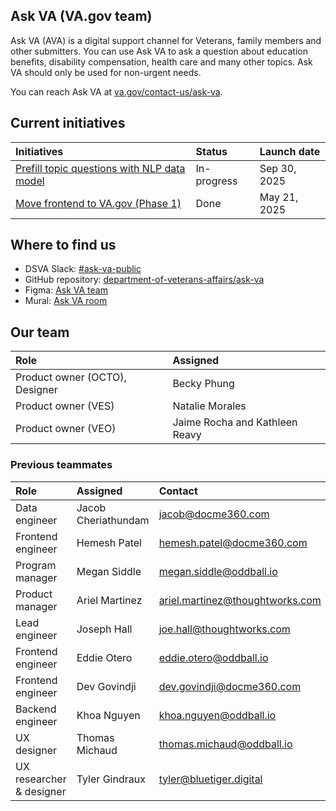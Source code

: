## Ask VA (VA.gov team)
Ask VA (AVA) is a digital support channel for Veterans, family members and other submitters. You can use Ask VA to ask a question about education benefits, disability compensation, health care and many other topics. Ask VA should only be used for non-urgent needs.

You can reach Ask VA at [va.gov/contact-us/ask-va](https://va.gov/contact-us/ask-va).

## Current initiatives
|Initiatives|Status|Launch date|
|:---|:---|:---|
|[Prefill topic questions with NLP data model](https://github.com/department-of-veterans-affairs/va.gov-team/blob/master/products/ask-va/product/prefill-NLP%20June%202025/initiative-brief.md)|In-progress|Sep 30, 2025|
|[Move frontend to VA.gov (Phase 1)](https://github.com/department-of-veterans-affairs/va.gov-team/blob/master/products/ask-va/product/move-frontend%20Mar%202025/initiative-brief.md)|Done|May 21, 2025|

## Where to find us
- DSVA Slack: [#ask-va-public](https://dsva.slack.com/archives/C05A2F6DEAE)
- GitHub repository: [department-of-veterans-affairs/ask-va](https://github.com/department-of-veterans-affairs/ask-va)
- Figma: [Ask VA team](https://www.figma.com/files/team/1278375444205744118/project/174974739/Ask-VA?fuid=1248985325385082769)
- Mural: [Ask VA room](https://app.mural.co/t/departmentofveteransaffairs9999/r/1686859097688)

## Our team
|Role|Assigned|
|:---|:---|
|Product owner (OCTO), Designer|Becky Phung|
|Product owner (VES)|Natalie Morales|
|Product owner (VEO)|Jaime Rocha and Kathleen Reavy|

### Previous teammates
|Role|Assigned|Contact|
|:---|:---|:---|
|Data engineer|Jacob Cheriathundam|jacob@docme360.com|
|Frontend engineer|Hemesh Patel|hemesh.patel@docme360.com|
|Program manager|Megan Siddle|megan.siddle@oddball.io|
|Product manager|Ariel Martinez|ariel.martinez@thoughtworks.com|
|Lead engineer|Joseph Hall|joe.hall@thoughtworks.com|
|Frontend engineer|Eddie Otero|eddie.otero@oddball.io|
|Frontend engineer|Dev Govindji|dev.govindji@docme360.com|
|Backend engineer|Khoa Nguyen|khoa.nguyen@oddball.io|
|UX designer|Thomas Michaud|thomas.michaud@oddball.io|
|UX researcher & designer|Tyler Gindraux|tyler@bluetiger.digital|
